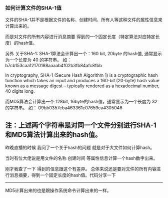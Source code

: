 ### 如何计算文件的SHA-1值


文件的SHA-1并不是根据文件的名称、创建时间、所有人等这种文件的属性信息来计算出来的。

而是对文件的所有内容进行消息摘要 得到的一个固定长度（特定算法对应特定长度）的hash值。

另外 关于SHA-1:
SHA-1算法会计算出一个：160 bit, 20byte 的hash值, 通常显示为一个长度为 40 的字符串。
如：
b7cb153caa12170188aaaab4f02b3fb84afc8fbb

In cryptography, SHA-1 (Secure Hash Algorithm 1) is a cryptographic hash function which takes an input and produces a 160-bit (20-byte) hash value known as a message digest – typically rendered as a hexadecimal number, 40 digits long.


而MD5算法会计算出一个 128bit, 16byte的hash值，通常显示为一个长度为 32 的字符串。
如：
09bb0357cba463361c07659ca4305046

注：上述两个字符串是对同一个文件分别进行SHA-1和MD5算法计算出来的hash值。
-------

昨晚直播的时候 我问了一个关于hash的问题  就是对于大文件如何计算hash。

当时有位大佬说是用文件的名称 创建时间 等属性信息计算一个hash数字出来。

刚才我查了一下 得到的信息跟这个有差异。 
总体来说还是要对文件的所有内容进行消息摘要，得到一个固定长度的hash值。代码分享一下




---

MD5计算出来的也是跟操作系统命令计算出来的一样。


